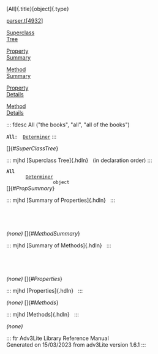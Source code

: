 [All]{.title}[object]{.type}

[parser.t](../file/parser.t.html)\[[4932](../source/parser.t.html#4932)\]

[Superclass\
Tree](#_SuperClassTree_)

[Property\
Summary](#_PropSummary_)

[Method\
Summary](#_MethodSummary_)

[Property\
Details](#_Properties_)

[Method\
Details](#_Methods_)

::: fdesc
All (\"the books\", \"all\", \"all of the books\")

**`All`**` :   `[`Determiner`](../object/Determiner.html)
:::

[]{#_SuperClassTree_}

::: mjhd
[Superclass Tree]{.hdln}   (in declaration order)
:::

**`All`**\
`         `[`Determiner`](../object/Determiner.html)\
`                 object`\
[]{#_PropSummary_}

::: mjhd
[Summary of Properties]{.hdln}  
:::

` `

` `

*(none)* []{#_MethodSummary_}

::: mjhd
[Summary of Methods]{.hdln}  
:::

` `

` `

*(none)* []{#_Properties_}

::: mjhd
[Properties]{.hdln}  
:::

*(none)* []{#_Methods_}

::: mjhd
[Methods]{.hdln}  
:::

*(none)*

::: ftr
Adv3Lite Library Reference Manual\
Generated on 15/03/2023 from adv3Lite version 1.6.1
:::
